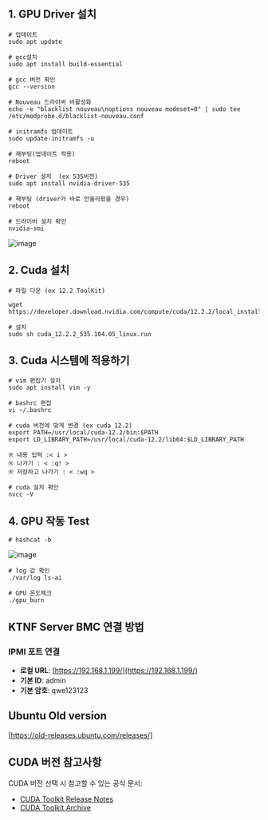 
## 1. GPU Driver 설치 

```
# 업데이트
sudo apt update 

# gcc설치 
sudo apt install build-essential 

# gcc 버전 확인 
gcc --version

# Nouveau 드라이버 비활성화 
echo -e "blacklist nouveau\noptions nouveau modeset=0" | sudo tee /etc/modprobe.d/blacklist-nouveau.conf

# initramfs 업데이트 
sudo update-initramfs -u

# 재부팅(업데이트 적용)
reboot

# Driver 설치  (ex 535버전)
sudo apt install nvidia-driver-535

# 재부팅 (driver가 바로 안올라왔을 경우) 
reboot 

# 드라이버 설치 확인 
nvidia-smi
```

![image](https://github.com/user-attachments/assets/a961edab-43f0-4e82-912f-c1a0f3e06df3)


## 2. Cuda 설치 
```
# 파일 다운 (ex 12.2 ToolKit)

wget https://developer.download.nvidia.com/compute/cuda/12.2.2/local_installers/cuda_12.2.2_535.104.05_linux.run

# 설치 
sudo sh cuda_12.2.2_535.104.05_linux.run
```

## 3. Cuda 시스템에 적용하기 
```
# vim 편집기 설치 
sudo apt install vim -y

# bashrc 편집
vi ~/.bashrc

# cuda 버전에 맞게 변경 (ex cuda 12.2)
export PATH=/usr/local/cuda-12.2/bin:$PATH
export LD_LIBRARY_PATH=/usr/local/cuda-12.2/lib64:$LD_LIBRARY_PATH

※ 내용 입력 :< i >
※ 나가기 : < :q! >
※ 저장하고 나가기 : < :wq >

# cuda 설치 확인
nvcc -V
```

## 4. GPU 작동 Test
```
# hashcat -b
```

![image](https://github.com/user-attachments/assets/66313262-b66a-4260-832f-ce5d5aae5dae)

```
# log 값 확인
./var/log ls-ai

# GPU 온도체크
./gpu_burn

```
## KTNF Server BMC 연결 방법

### IPMI 포트 연결
- **로컬 URL**: [https://192.168.1.199/](https://192.168.1.199/)
- **기본 ID**: admin
- **기본 암호**: qwe123123

## Ubuntu Old version 
[https://old-releases.ubuntu.com/releases/]

## CUDA 버전 참고사항

CUDA 버전 선택 시 참고할 수 있는 공식 문서:
- [CUDA Toolkit Release Notes](https://docs.nvidia.com/cuda/cuda-toolkit-release-notes/index.html)
- [CUDA Toolkit Archive](https://developer.nvidia.com/cuda-toolkit-archive)
